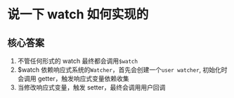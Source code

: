 # 说一下 watch 如何实现的

## 核心答案

1. 不管任何形式的 watch 最终都会调用`$watch`
2. $watch 依赖响应式系统的`Watcher`，首先会创建一个`user watcher`, 初始化时会调用 getter，触发响应式变量依赖收集
3. 当修改响应式变量，触发 setter，最终会调用用户回调
